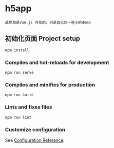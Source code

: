 # h5app

```
此项目是Vue.js 开发的，只是自己的一些小的demo
```
## 初始化页面 Project setup 
```
npm install
```

### Compiles and hot-reloads for development
```
npm run serve
```

### Compiles and minifies for production
```
npm run build
```

### Lints and fixes files
```
npm run lint
```

### Customize configuration
See [Configuration Reference](https://cli.vuejs.org/config/).
